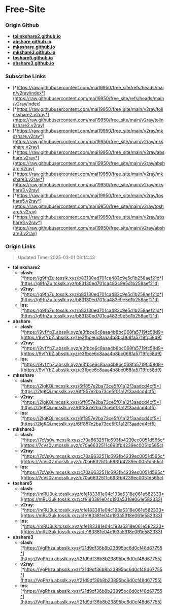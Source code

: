 # Free-Site

### Origin Github

- [**tolinkshare2.github.io**](https://github.com/tolinkshare2/tolinkshare2.github.io)
- [**abshare.github.io**](https://github.com/abshare/abshare.github.io)
- [**mksshare.github.io**](https://github.com/mksshare/mksshare.github.io)
- [**mkshare3.github.io**](https://github.com/mkshare3/mkshare3.github.io)
- [**toshare5.github.io**](https://github.com/toshare5/toshare5.github.io)
- [**abshare3.github.io**](https://github.com/abshare3/abshare3.github.io)

### Subscribe Links

- [*https://raw.githubusercontent.com/mai19950/free_site/refs/heads/main/v2ray/index*](https://raw.githubusercontent.com/mai19950/free_site/refs/heads/main/v2ray/index)
- [*https://raw.githubusercontent.com/mai19950/free_site/main/v2ray/tolinkshare2.v2ray*](https://raw.githubusercontent.com/mai19950/free_site/main/v2ray/tolinkshare2.v2ray)
- [*https://raw.githubusercontent.com/mai19950/free_site/main/v2ray/mksshare.v2ray*](https://raw.githubusercontent.com/mai19950/free_site/main/v2ray/mksshare.v2ray)
- [*https://raw.githubusercontent.com/mai19950/free_site/main/v2ray/abshare.v2ray*](https://raw.githubusercontent.com/mai19950/free_site/main/v2ray/abshare.v2ray)
- [*https://raw.githubusercontent.com/mai19950/free_site/main/v2ray/mkshare3.v2ray*](https://raw.githubusercontent.com/mai19950/free_site/main/v2ray/mkshare3.v2ray)
- [*https://raw.githubusercontent.com/mai19950/free_site/main/v2ray/toshare5.v2ray*](https://raw.githubusercontent.com/mai19950/free_site/main/v2ray/toshare5.v2ray)
- [*https://raw.githubusercontent.com/mai19950/free_site/main/v2ray/abshare3.v2ray*](https://raw.githubusercontent.com/mai19950/free_site/main/v2ray/abshare3.v2ray)

### Origin Links

> Updated Time: 2025-03-01 06:14:43

- **tolinkshare2**
  - **clash**: [*https://g9fnZu.tosslk.xyz/b83130ed701ca483c9e5d1b258aef21d*](https://g9fnZu.tosslk.xyz/b83130ed701ca483c9e5d1b258aef21d)
  - **v2ray**: [*https://g9fnZu.tosslk.xyz/b83130ed701ca483c9e5d1b258aef21d*](https://g9fnZu.tosslk.xyz/b83130ed701ca483c9e5d1b258aef21d)
  - **ios**: [*https://g9fnZu.tosslk.xyz/b83130ed701ca483c9e5d1b258aef21d*](https://g9fnZu.tosslk.xyz/b83130ed701ca483c9e5d1b258aef21d)
- **abshare**
  - **clash**: [*https://9vfYbZ.absslk.xyz/e3fbce6c8aaa4b8bc068fa5719fc58d9*](https://9vfYbZ.absslk.xyz/e3fbce6c8aaa4b8bc068fa5719fc58d9)
  - **v2ray**: [*https://9vfYbZ.absslk.xyz/e3fbce6c8aaa4b8bc068fa5719fc58d9*](https://9vfYbZ.absslk.xyz/e3fbce6c8aaa4b8bc068fa5719fc58d9)
  - **ios**: [*https://9vfYbZ.absslk.xyz/e3fbce6c8aaa4b8bc068fa5719fc58d9*](https://9vfYbZ.absslk.xyz/e3fbce6c8aaa4b8bc068fa5719fc58d9)
- **mksshare**
  - **clash**: [*https://2lgKQi.mcsslk.xyz/6ff857e2ba73ce5f01a12f3aadcd4cf5*](https://2lgKQi.mcsslk.xyz/6ff857e2ba73ce5f01a12f3aadcd4cf5)
  - **v2ray**: [*https://2lgKQi.mcsslk.xyz/6ff857e2ba73ce5f01a12f3aadcd4cf5*](https://2lgKQi.mcsslk.xyz/6ff857e2ba73ce5f01a12f3aadcd4cf5)
  - **ios**: [*https://2lgKQi.mcsslk.xyz/6ff857e2ba73ce5f01a12f3aadcd4cf5*](https://2lgKQi.mcsslk.xyz/6ff857e2ba73ce5f01a12f3aadcd4cf5)
- **mkshare3**
  - **clash**: [*https://7cVs0v.mcsslk.xyz/c70a6632511c693fb4239ec0051d565c*](https://7cVs0v.mcsslk.xyz/c70a6632511c693fb4239ec0051d565c)
  - **v2ray**: [*https://7cVs0v.mcsslk.xyz/c70a6632511c693fb4239ec0051d565c*](https://7cVs0v.mcsslk.xyz/c70a6632511c693fb4239ec0051d565c)
  - **ios**: [*https://7cVs0v.mcsslk.xyz/c70a6632511c693fb4239ec0051d565c*](https://7cVs0v.mcsslk.xyz/c70a6632511c693fb4239ec0051d565c)
- **toshare5**
  - **clash**: [*https://mRU3uk.tosslk.xyz/cfe183381e04c193a5318e061e582333*](https://mRU3uk.tosslk.xyz/cfe183381e04c193a5318e061e582333)
  - **v2ray**: [*https://mRU3uk.tosslk.xyz/cfe183381e04c193a5318e061e582333*](https://mRU3uk.tosslk.xyz/cfe183381e04c193a5318e061e582333)
  - **ios**: [*https://mRU3uk.tosslk.xyz/cfe183381e04c193a5318e061e582333*](https://mRU3uk.tosslk.xyz/cfe183381e04c193a5318e061e582333)
- **abshare3**
  - **clash**: [*https://VgPhza.absslk.xyz/f21d9df36b8b23895bc6d0cf48d67755*](https://VgPhza.absslk.xyz/f21d9df36b8b23895bc6d0cf48d67755)
  - **v2ray**: [*https://VgPhza.absslk.xyz/f21d9df36b8b23895bc6d0cf48d67755*](https://VgPhza.absslk.xyz/f21d9df36b8b23895bc6d0cf48d67755)
  - **ios**: [*https://VgPhza.absslk.xyz/f21d9df36b8b23895bc6d0cf48d67755*](https://VgPhza.absslk.xyz/f21d9df36b8b23895bc6d0cf48d67755)
